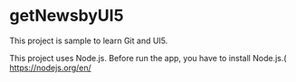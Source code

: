 # getNewsbyUI5


This project is sample to learn Git and UI5.

This project uses Node.js.
Before run the app, you have to install Node.js.(
https://nodejs.org/en/
